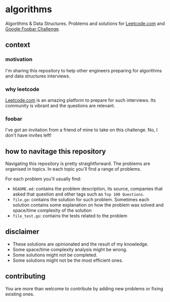 # algorithms
Algorithms & Data Structures. Problems and solutions for [Leetcode.com](https://leetcode.com/) and [Google Foobar Challenge](https://foobar.withgoogle.com/).

## context

### motivation
I'm sharing this repository to help other engineers preparing for algorithms and data structures interviews.

### why leetcode
[Leetcode.com](https://leetcode.com/) is an amazing platform to prepare for such interviews. Its community is vibrant and the questions are relevant.

### foobar
I've got an invitation from a friend of mine to take on this challenge. No, I don't have invites left!

## how to navitage this repository

Navigating this repository is pretty straightforward. The problems are organised in topics. In each topic you'll find a range of problems. 

For each problem you'll usually find:
- `README.md`: contains the problem description, its source, companies that asked that question and other tags such as `Top 100 Questions`.
- `file.go`: contains the solution for such problem. Sometimes each solution contains some explanation on how the problem was solved and space/time complexity of the solution
- `file_test.go`: contains the tests related to the problem

## disclaimer

- These solutions are opinionated and the result of my knowledge. 
- Some space/time complexity analysis might be wrong. 
- Some solutions might not be completed.
- Some solutions might not be the most efficient ones.

## contributing

You are more than welcome to contribute by adding new problems or fixing existing ones.
